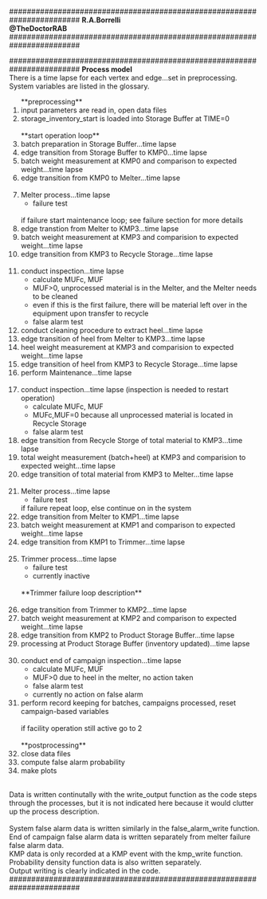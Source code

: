 ########################################################################
**R.A.Borrelli**
<br>
**@TheDoctorRAB** 
########################################################################



########################################################################
**Process model**
<br>There is a time lapse for each vertex and edge...set in preprocessing.
<br>System variables are listed in the glossary.
<ol>
**preprocessing**
<li>input parameters are read in, open data files  
<li>storage_inventory_start is loaded into Storage Buffer at TIME=0
<br><br>**start operation loop**
<li>batch preparation in Storage Buffer...time lapse
<li>edge transition from Storage Buffer to KMP0...time lapse
<li>batch weight measurement at KMP0 and comparison to expected weight...time lapse
<li>edge transition from KMP0 to Melter...time lapse
<br><br><li>Melter process...time lapse
<ul>
<li>failure test
</ul>
<br>if failure start maintenance loop; see failure section for more details
<li>edge transtion from Melter to KMP3...time lapse  
<li>batch weight measurement at KMP3 and comparision to expected weight...time lapse
<li>edge transition from KMP3 to Recycle Storage...time lapse
<br><br><li>conduct inspection...time lapse
<ul>
<li>calculate MUFc, MUF
<li>MUF>0, unprocessed material is in the Melter, and the Melter needs to be cleaned
<li>even if this is the first failure, there will be material left over in the equipment upon transfer to recycle
<li>false alarm test
</ul>
<li>conduct cleaning procedure to extract heel...time lapse
<li>edge transition of heel from Melter to KMP3...time lapse
<li>heel weight measurement at KMP3 and comparision to expected weight...time lapse
<li>edge transition of heel from KMP3 to Recycle Storage...time lapse
<li>perform Maintenance...time lapse
<br><br><li>conduct inspection...time lapse (inspection is needed to restart operation) 
<ul>
<li>calculate MUFc, MUF
<li>MUFc,MUF=0 because all unprocessed material is located in Recycle Storage
<li>false alarm test
</ul>
<li>edge transition from Recycle Storge of total material to KMP3...time lapse
<li>total weight measurement (batch+heel) at KMP3 and comparision to expected weight...time lapse
<li>edge transition of total material from KMP3 to Melter...time lapse
<br><br><li>Melter process...time lapse
<ul>
<li>failure test
</ul>
if failure repeat loop, else continue on in the system 
<li>edge transition from Melter to KMP1...time lapse
<li> batch weight measurement at KMP1 and comparison to expected weight...time lapse
<li> edge transition from KMP1 to Trimmer...time lapse
<br><br><li>Trimmer process...time lapse
<ul>
<li>failure test
<li>currently inactive
</ul>
<br>**Trimmer failure loop description**
<br><br><li>edge transition from Trimmer to KMP2...time lapse
<li>batch weight measurement at KMP2 and comparison to expected weight...time lapse
<li>edge transition from KMP2 to Product Storage Buffer...time lapse
<li>processing at Product Storage Buffer (inventory updated)...time lapse
<br><br><li>conduct end of campaign inspection...time lapse
<ul>
<li>calculate MUFc, MUF
<li>MUF>0 due to heel in the melter, no action taken 
<li>false alarm test
<li>currently no action on false alarm
</ul>
<li>perform record keeping for batches, campaigns processed, reset campaign-based variables
<br><br>if facility operation still active go to 2
<br><br>**postprocessing**
<li>close data files
<li>compute false alarm probability
<li>make plots
</ol>
<br>Data is written continutally with the write_output function as the code steps through the processes, but it is not indicated here because it would clutter up the process description.
<br><br>System false alarm data is written similarly in the false_alarm_write function.
<br>End of campaign false alarm data is written separately from melter failure false alarm data.
<br>KMP data is only recorded at a KMP event with the kmp_write function.
<br>Probability density function data is also written separately.
<br>Output writing is clearly indicated in the code.
########################################################################
